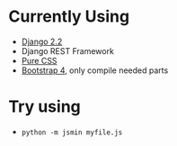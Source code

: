 # Currently Using

* [Django 2.2](https://www.djangoproject.com/)
* Django REST Framework
* [Pure CSS](https://purecss.io/)
* [Bootstrap 4](https://getbootstrap.com/), only compile needed parts

# Try using

* `python -m jsmin myfile.js`
